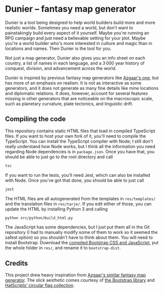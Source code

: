 # Dunier – fantasy map generator

Dunier is a tool being designed to help world builders build more and more realistic
worlds. Sometimes you need a world, but don't want to painstakingly build every
aspect of it yourself. Maybe you're running an RPG campaign and just need a
believable setting for your plot. Maybe you're a world builder who's more interested
in culture and magic than in locations and names. Then Dunier is the tool for
you.

Not just a map generator, Dunier also gives you an info sheet on each country,
a list of names in each language, and a 3&thinsp;000 year history of conquest,
division, and advancement across the world.

Dunier is inspired by previous fantasy map generators like
[Azgaar's one](https://azgaar.github.io/Fantasy-Map-Generator), but has more of an emphasis
on realism. It is not as interactive as some generators, and it does not generate as
many fine details like mine locations and diplomatic relations. It does, however,
account for several features missing in other generators that are noticeable on the
macroscopic scale, such as planetary curvature, plate tectonics, and linguistic
drift.

## Compiling the code

This repository contains static HTML files that load in compiled TypeScript files.
If you want to host your own fork of it, you'll need to compile the TypeScript.
You can install the TypeScript compiler with Node; I still don't really understand how Node works,
but I think all the information you need regarding Node dependencies is in `package.json`.
Once you have that, you should be able to just go to the root directory and call
~~~bash
tsc
~~~

If you want to run the tests, you'll need Jest, which can also be installed with Node.
Once you've got that done, you should be able to just call
~~~bash
jest
~~~

The HTML files are all autogenerated from the templates in `res/templates/` and the translation files in `res/tarje/`.
If you edit either of those, you can update the HTML by installing Python 3 and calling
~~~bash
python src/python/build_html.py
~~~

The JavaScript has some dependencies, but I just put them all in the Git repository
(I had to manually modify some of them to work so it seemed the safest option)
so you shouldn't have to think about them.
You will need to install Bootstrap.
Download the [compiled Bootstrap CSS and JavaScript](https://getbootstrap.com/docs/4.0/getting-started/download/),
put the whole folder in `res/`, and rename it to `bootstrap-dist`.

## Credits

This project drew heavy inspiration from
[Azgaar's similar fantasy map generator](https://azgaar.github.io/fantasy-map-generator/). The slick aesthetic comes courtesy of
[the Bootstrap library](https://getbootstrap.com/) and
[HatScripts' circular flag collection](https://github.com/HatScripts/circle-flags).

